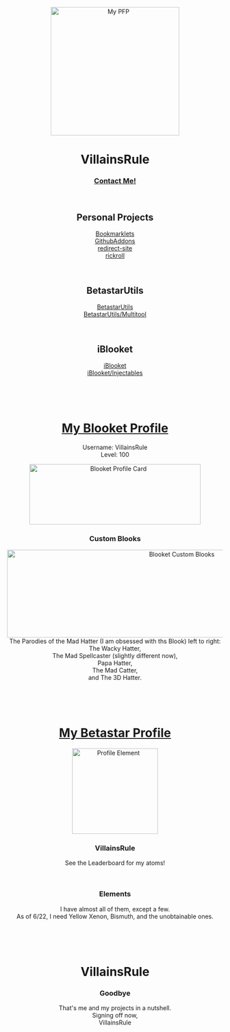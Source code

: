 <div align="center">
    <img src="https://avatars.githubusercontent.com/u/101288516?v=4" alt="My PFP" width="300" height="300">
  <h1>VillainsRule</h1>
  <h3><a href="https://guilded.gg/villainsrule">Contact Me!</a></h3>
  <br>
  <h2>Personal Projects</h2>

  <p>
    <a href="https://villainsrule4000.github.io/Bookmarklets/">Bookmarklets</a><br>
    <a href="https://github.com/VillainsRule4000/GithubAddons">GithubAddons</a><br>
    <a href="https://github.com/VillainsRule4000/redirect-site">redirect-site</a><br>
    <a href="https://github.com/VillainsRule4000/rickroll">rickroll</a>
  </p>
  <br>
  <h2>BetastarUtils</h2>
  <p><a href="https://betastarutils.github.io">BetastarUtils</a><br><a href="https://betastarutils.github.io/Multitool/">BetastarUtils/Multitool</a></p>
  <br>
  <h2>iBlooket</h2>
  <p><a href="https://iblooket.github.io">iBlooket</a><br><a href="https://iblooket.github.io/Injectables">iBlooket/Injectables</a></p>
  <br>
  <br>
  <br>
  <h1><a href="https://dashboard.blooket.com/stats?name=VillainsRule">My Blooket Profile</a></h1>
  <p>Username: VillainsRule<br>Level: 100</p>
  <img src="https://user-images.githubusercontent.com/101288516/162641587-dcb45510-b811-4191-a6cd-bbb38e67ca44.png" alt="Blooket Profile Card" width="400" height="141">
  <br>
  <h3>Custom Blooks</h3>
  <p>
    <img src="https://user-images.githubusercontent.com/101288516/162641667-52e14979-8052-4f11-b1e1-cb8e833ac299.png" alt="Blooket Custom Blooks" width="800" height="205"><br>
    The Parodies of the Mad Hatter (I am obsessed with ths Blook) left to right:<br>
    The Wacky Hatter,<br>
    The Mad Spellcaster (slightly different now),<br>
    Papa Hatter,<br>
    The Mad Catter,<br>
    and The 3D Hatter.
  </p>
  <br>
  <br>
  <br>
  <h1><a href="https://betastar.org/stats">My Betastar Profile</a></h1>
  <img src="https://betastar.org/image/elements/osmium.png" alt="Profile Element" width="200" height="200"><br>
  <h3>VillainsRule</h3>
  <p>See the Leaderboard for my atoms!</p>
  <br>
  <h3>Elements</h3>
  <p>I have almost all of them, except a few.<br>As of 6/22, I need Yellow Xenon, Bismuth, and the unobtainable ones.</p>
  <br>
  <br>
  <br>
  <h1>VillainsRule</h1>
  <h3>Goodbye</h3>
  <p>
    That's me and my projects in a nutshell.<br>
    Signing off now,<br>
    VillainsRule
  </p>
</div>
